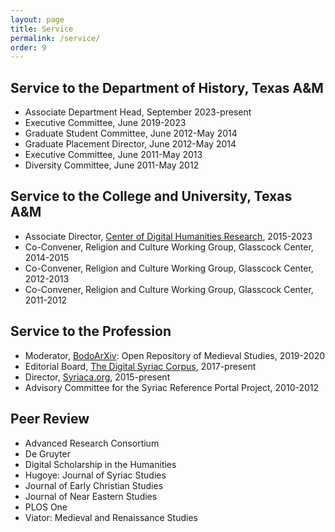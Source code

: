 ```yaml
---
layout: page
title: Service
permalink: /service/
order: 9
---
```


## Service to the Department of History, Texas A&M
 - Associate Department Head, September 2023-present
 - Executive Committee, June 2019-2023
 - Graduate Student Committee, June 2012-May 2014
 - Graduate Placement Director, June 2012-May 2014
 - Executive Committee, June 2011-May 2013
 - Diversity Committee, June 2011-May 2012



## Service to the College and University, Texas A&M
 - Associate Director, [Center of Digital Humanities Research](http://codhr.dh.tamu.edu/), 2015-2023
 - Co-Convener, Religion and Culture Working Group, Glasscock Center, 2014-2015
 - Co-Convener, Religion and Culture Working Group, Glasscock Center, 2012-2013
 - Co-Convener, Religion and Culture Working Group, Glasscock Center, 2011-2012



## Service to the Profession
 - Moderator, [BodoArXiv](https://bodoarxiv.org/): Open Repository of Medieval Studies, 2019-2020 
 - Editorial Board, [The Digital Syriac Corpus](https://syriaccorpus.org/), 2017-present 
 - Director, [Syriaca.org](http://syriaca.org/), 2015-present
 - Advisory Committee for the Syriac Reference Portal Project, 2010-2012
 


## Peer Review
 - Advanced Research Consortium
 - De Gruyter
 - Digital Scholarship in the Humanities
 - Hugoye: Journal of Syriac Studies
 - Journal of Early Christian Studies
 - Journal of Near Eastern Studies
 - PLOS One
 - Viator: Medieval and Renaissance Studies
 




[jekyll-organization]: https://github.com/jekyll
